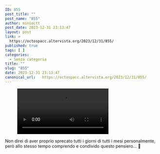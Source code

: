 ```yaml
---
ID: 855
post_title: ""
post_name: "855"
author: minioctt
post_date: 2023-12-31 23:13:47
layout: post
link: >
  https://octospacc.altervista.org/2023/12/31/855/
published: true
tags: [ ]
categories:
  - Senza categoria
title: ""
slug: "855"
date: 2023-12-31 23:13:47
canonical_url:   https://octospacc.altervista.org/2023/12/31/855/
---
```

<!-- wp:video -->
<figure class="wp-block-video"><video controls src="https://matrix-client.matrix.org/_matrix/media/v3/download/matrix.org/PmqjLPZBeEcyYBVxHimrqYmG"></video></figure>
<!-- /wp:video -->

<!-- wp:paragraph -->
<p markdown="1"></p>
<!-- /wp:paragraph -->

<!-- wp:paragraph -->
<p markdown="1">Non direi di aver proprio sprecato tutti i giorni di tutti i mesi personalmente, però allo stesso tempo comprendo e condivido questo pensiero... 😬️</p>
<!-- /wp:paragraph -->